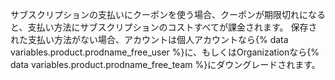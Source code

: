 サブスクリプションの支払いにクーポンを使う場合、クーポンが期限切れになると、支払い方法にサブスクリプションのコストすべてが課金されます。 保存された支払い方法がない場合、アカウントは個人アカウントなら{% data variables.product.prodname_free_user %}に、もしくはOrganizationなら{% data variables.product.prodname_free_team %}にダウングレードされます。
